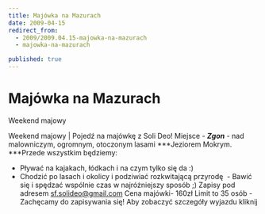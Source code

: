 ```yaml
---
title: Majówka na Mazurach
date: 2009-04-15
redirect_from: 
  - 2009/2009.04.15-majowka-na-mazurach
  - majowka-na-mazurach

published: true
---
```




# Majówka na Mazurach

<time>Weekend majowy</time>

Weekend majowy | 
Pojedź na majówkę z Soli Deo!
Miejsce - ***Zgon*** -&nbsp;nad malowniczym, ogromnym, otoczonym&nbsp;lasami&nbsp;***Jeziorem Mokrym.
***Przede wszystkim będziemy:
- Pływać na kajakach, łódkach i na czym tylko się da :)
- Chodzić po lasach i okolicy i podziwiać rozkwitającą przyrodę
&nbsp;- Bawić się i spędzać&nbsp;wspólnie&nbsp;czas w&nbsp;najróżniejszy sposób ;)
Zapisy pod adresem sf.solideo@gmail.com
Cena majówki- 160zł
Limit to 35 osób - Zachęcamy do zapisywania się!
Aby zobaczyć szczegóły wyjazdu kliknij


<!--CONTENT FROM OLD SERVER (jos before 2013): Weekend majowy | 
Pojedź na majówkę z Soli Deo!


Miejsce - ***Zgon*** -&nbsp;nad malowniczym, ogromnym, otoczonym&nbsp;lasami&nbsp;***Jeziorem Mokrym.
***Przede wszystkim będziemy:
- Pływać na kajakach, łódkach i na czym tylko się da :)
- Chodzić po lasach i okolicy i podziwiać rozkwitającą przyrodę
&nbsp;- Bawić się i spędzać&nbsp;wspólnie&nbsp;czas w&nbsp;najróżniejszy sposób ;)


Zapisy pod adresem sf.solideo@gmail.com
Cena majówki- 160zł
Limit to 35 osób - Zachęcamy do zapisywania się!


Aby zobaczyć szczegóły wyjazdu kliknij

-->

<!--{{json:{"created_date":"2009-04-15 18:28:17","publish_down":"0000-00-00 00:00:00","id":"745"}}}-->